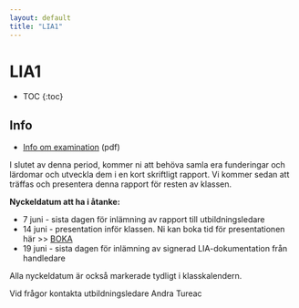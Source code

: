 ```yaml
---
layout: default
title: "LIA1"
---
```


LIA1
=========================================

* TOC
{:toc}

Info
----

* [Info om examination](lia1.pdf) (pdf)

I slutet av denna period, kommer ni att behöva samla era funderingar och lärdomar och utveckla dem i en kort skriftligt rapport. Vi kommer sedan att träffas och presentera denna rapport för resten av klassen. 


**Nyckeldatum att ha i åtanke:**

* 7 juni - sista dagen för inlämning av rapport till utbildningsledare
* 14 juni - presentation inför klassen. Ni kan boka tid för presentationen här >> [BOKA](https://docs.google.com/spreadsheets/d/1ktImXrhT8EeRaSxg47dFo2ILmg-SanJs3aPy2eeE9lw/edit#gid=0)
* 19 juni - sista dagen för inlämning av signerad LIA-dokumentation från handledare
  
Alla nyckeldatum är också markerade tydligt i klasskalendern.
  
Vid frågor kontakta utbildningsledare Andra Tureac

